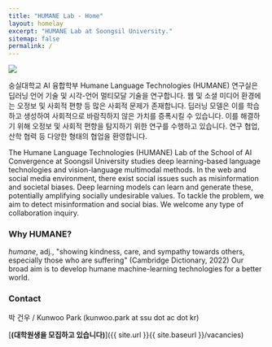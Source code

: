 ```yaml
---
title: "HUMANE Lab - Home"
layout: homelay
excerpt: "HUMANE Lab at Soongsil University."
sitemap: false
permalink: /
---
```


<img src="{{ site.url }}{{ site.baseurl }}/images/teampic/202212_송년회.jpg" style="max-width:100%; height:auto;"/>

숭실대학교 AI 융합학부 Humane Language Technologies (HUMANE) 연구실은 딥러닝 언어 기술 및 시각-언어 멀티모달 기술을 연구합니다.
웹 및 소셜 미디어 환경에는 오정보 및 사회적 편향 등 많은 사회적 문제가 존재합니다. 딥러닝 모델은 이를 학습하고 생성하여 사회적으로 바람직하지 않은 가치를 증폭시킬 수 있습니다.
이를 해결하기 위해 오정보 및 사회적 편향을 탐지하기 위한 연구를 수행하고 있습니다. 연구 협업, 산학 협력 등 다양한 형태의 협업을 환영합니다.

The Humane Language Technologies (HUMANE) Lab of the School of AI Convergence at Soongsil University studies deep learning-based language technologies and vision-language multimodal methods.
In the web and social media environment, there exist social issues such as misinformation and societal biases. Deep learning models can learn and generate these, potentially amplifying socially undesirable values.
To tackle the problem, we aim to detect misinformation and social bias. We welcome any type of collaboration inquiry. 


### Why HUMANE?

*humane*, adj., "showing kindness, care, and sympathy towards others, especially those who are suffering" (Cambridge Dictionary, 2022)
Our broad aim is to develop humane machine-learning technologies for a better world.


### Contact

박 건우 / Kunwoo Park (kunwoo.park at ssu dot ac dot kr)

 [**(대학원생을 모집하고 있습니다)**]({{ site.url }}{{ site.baseurl }}/vacancies)
